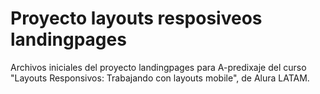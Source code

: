 # Proyecto layouts resposiveos landingpages

Archivos iniciales del proyecto landingpages para A-predixaje del curso "Layouts Responsivos: Trabajando con layouts mobile", de Alura LATAM.